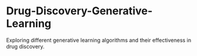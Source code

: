 # Drug-Discovery-Generative-Learning
Exploring different generative learning algorithms and their effectiveness in drug discovery.
